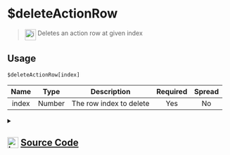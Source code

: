 # $deleteActionRow
> <img align="top" src="https://upload.wikimedia.org/wikipedia/commons/thumb/e/e4/Infobox_info_icon.svg/160px-Infobox_info_icon.svg.png?20150409153300" alt="image" width="25" height="auto"> Deletes an action row at given index
## Usage
```
$deleteActionRow[index]
```
| Name | Type | Description | Required | Spread
| :---: | :---: | :---: | :---: | :---: |
index | Number | The row index to delete | Yes | No
<details>
<summary>
    
## <img align="top" src="https://cdn4.iconfinder.com/data/icons/iconsimple-logotypes/512/github-512.png" alt="image" width="25" height="auto">  [Source Code](https://github.com/tryforge/ForgeScript-V2/blob/main/src/native/deleteActionRow.ts)
    
</summary>
    
```ts
import { ArgType, NativeFunction, Return } from "../structures"

export default new NativeFunction({
    name: "$deleteActionRow",
    version: "1.0.0",
    description: "Deletes an action row at given index",
    brackets: true,
    args: [
        {
            name: "index",
            description: "The row index to delete",
            rest: false,
            required: true,
            type: ArgType.Number,
        },
    ],
    unwrap: true,
    execute(ctx, [index]) {
        ctx.container.components.splice(index, 1)
        return Return.success()
    },
})

```
    
</details>
